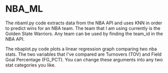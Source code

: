 # NBA_ML
The nbaml.py code extracts data from the NBA API and uses KNN in order to predict wins for an NBA team. The team that I am using currently is
the Golden State Warriors. Any team can be used by finding the team_id in the NBA API.


The nbaplot.py code plots a linear regression graph comparing two nba stats. The two variables that I've compared are Turnovers (TOV) and Field
Goal Percentage (FG_PCT). You can change these arguments into any two stat categories you like. 
